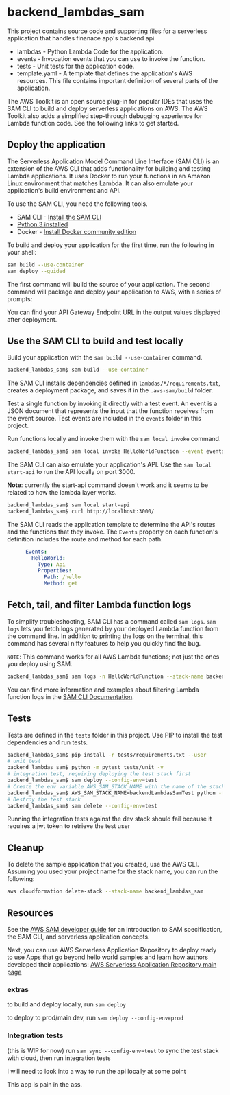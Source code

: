 # backend_lambdas_sam

This project contains source code and supporting files for a serverless application that handles finanace app's backend api

- lambdas - Python Lambda Code for the application.
- events - Invocation events that you can use to invoke the function.
- tests - Unit tests for the application code.
- template.yaml - A template that defines the application's AWS resources. This file contains important definition of several parts of the application.

The AWS Toolkit is an open source plug-in for popular IDEs that uses the SAM CLI to build and deploy serverless applications on AWS. The AWS Toolkit also adds a simplified step-through debugging experience for Lambda function code. See the following links to get started.

## Deploy the application

The Serverless Application Model Command Line Interface (SAM CLI) is an extension of the AWS CLI that adds functionality for building and testing Lambda applications. It uses Docker to run your functions in an Amazon Linux environment that matches Lambda. It can also emulate your application's build environment and API.

To use the SAM CLI, you need the following tools.

* SAM CLI - [Install the SAM CLI](https://docs.aws.amazon.com/serverless-application-model/latest/developerguide/serverless-sam-cli-install.html)
* [Python 3 installed](https://www.python.org/downloads/)
* Docker - [Install Docker community edition](https://hub.docker.com/search/?type=edition&offering=community)

To build and deploy your application for the first time, run the following in your shell:

```bash
sam build --use-container
sam deploy --guided
```

The first command will build the source of your application. The second command will package and deploy your application to AWS, with a series of prompts:

You can find your API Gateway Endpoint URL in the output values displayed after deployment.

## Use the SAM CLI to build and test locally

Build your application with the `sam build --use-container` command.

```bash
backend_lambdas_sam$ sam build --use-container
```

The SAM CLI installs dependencies defined in `lambdas/*/requirements.txt`, creates a deployment package, and saves it in the `.aws-sam/build` folder.

Test a single function by invoking it directly with a test event. An event is a JSON document that represents the input that the function receives from the event source. Test events are included in the `events` folder in this project.

Run functions locally and invoke them with the `sam local invoke` command.

```bash
backend_lambdas_sam$ sam local invoke HelloWorldFunction --event events/event.json
```

The SAM CLI can also emulate your application's API. Use the `sam local start-api` to run the API locally on port 3000.

**Note**: currently the start-api command doesn't work and it seems to be related to how the lambda layer works.


```bash
backend_lambdas_sam$ sam local start-api
backend_lambdas_sam$ curl http://localhost:3000/
```

The SAM CLI reads the application template to determine the API's routes and the functions that they invoke. The `Events` property on each function's definition includes the route and method for each path.

```yaml
      Events:
        HelloWorld:
          Type: Api
          Properties:
            Path: /hello
            Method: get
```

## Fetch, tail, and filter Lambda function logs

To simplify troubleshooting, SAM CLI has a command called `sam logs`. `sam logs` lets you fetch logs generated by your deployed Lambda function from the command line. In addition to printing the logs on the terminal, this command has several nifty features to help you quickly find the bug.

`NOTE`: This command works for all AWS Lambda functions; not just the ones you deploy using SAM.

```bash
backend_lambdas_sam$ sam logs -n HelloWorldFunction --stack-name backend_lambdas_sam --tail
```

You can find more information and examples about filtering Lambda function logs in the [SAM CLI Documentation](https://docs.aws.amazon.com/serverless-application-model/latest/developerguide/serverless-sam-cli-logging.html).

## Tests

Tests are defined in the `tests` folder in this project. Use PIP to install the test dependencies and run tests.

```bash
backend_lambdas_sam$ pip install -r tests/requirements.txt --user
# unit test
backend_lambdas_sam$ python -m pytest tests/unit -v
# integration test, requiring deploying the test stack first
backend_lambdas_sam$ sam deploy --config-env=test
# Create the env variable AWS_SAM_STACK_NAME with the name of the stack we are testing
backend_lambdas_sam$ AWS_SAM_STACK_NAME=backendLambdasSamTest python -m pytest tests/integration -v
# Destroy the test stack
backend_lambdas_sam$ sam delete --config-env=test
```

Running the integration tests against the dev stack should fail because it requires a jwt token to retrieve the test user

## Cleanup

To delete the sample application that you created, use the AWS CLI. Assuming you used your project name for the stack name, you can run the following:

```bash
aws cloudformation delete-stack --stack-name backend_lambdas_sam
```

## Resources

See the [AWS SAM developer guide](https://docs.aws.amazon.com/serverless-application-model/latest/developerguide/what-is-sam.html) for an introduction to SAM specification, the SAM CLI, and serverless application concepts.

Next, you can use AWS Serverless Application Repository to deploy ready to use Apps that go beyond hello world samples and learn how authors developed their applications: [AWS Serverless Application Repository main page](https://aws.amazon.com/serverless/serverlessrepo/)

### extras

to build and deploy locally, run `sam deploy`

to deploy to prod/main dev, run `sam deploy --config-env=prod`

### Integration tests

(this is WIP for now)
 run `sam sync --config-env=test` to sync the test stack with cloud, then run integration tests

I will need to look into a way to run the api locally at some point

This app is pain in the ass.
